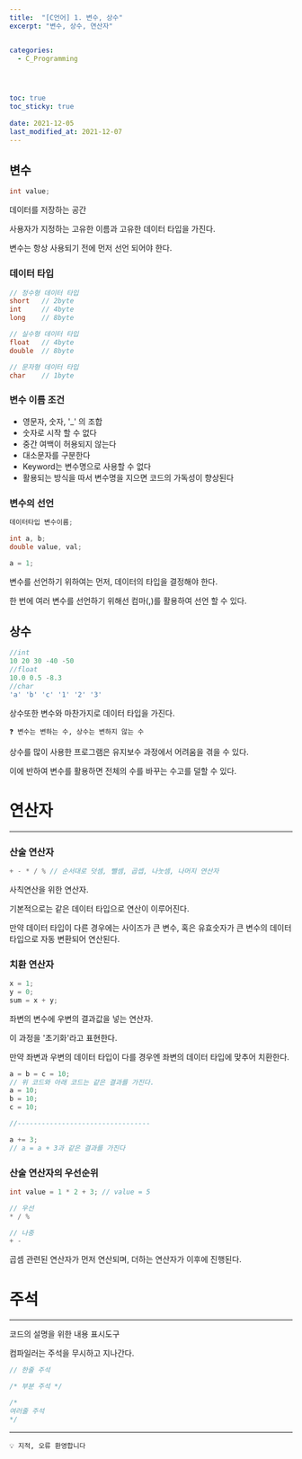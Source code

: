 ```yaml
---
title:  "[C언어] 1. 변수, 상수"
excerpt: "변수, 상수, 연산자"


categories:
  - C_Programming




toc: true
toc_sticky: true
 
date: 2021-12-05
last_modified_at: 2021-12-07
---
```



 


## 변수

```c
int value;
```

데이터를 저장하는 공간

사용자가 지정하는 고유한 이름과 고유한 데이터 타입을 가진다.

변수는 항상 사용되기 전에 먼저 선언 되어야 한다.

### 데이터 타입


```c
// 정수형 데이터 타입
short   // 2byte
int     // 4byte
long    // 8byte

// 실수형 데이터 타입
float   // 4byte
double  // 8byte

// 문자형 데이터 타입
char    // 1byte
```

### 변수 이름 조건


- 영문자, 숫자, '_' 의 조합
- 숫자로 시작 할 수 없다
- 중간 여백이 허용되지 않는다
- 대소문자를 구분한다
- Keyword는 변수명으로 사용할 수 없다
- 활용되는 방식을 따서 변수명을 지으면 코드의 가독성이 향상된다



### 변수의 선언
 

```c
데이터타입 변수이름;

int a, b;
double value, val;

a = 1;
```

변수를 선언하기 위하여는 먼저, 데이터의 타입을 결정해야 한다.

한 번에 여러 변수를 선언하기 위해선 컴마(,)를 활용하여 선언 할 수 있다.




## 상수

<!-- --- -->

```c
//int
10 20 30 -40 -50
//float
10.0 0.5 -8.3
//char
'a' 'b' 'c' '1' '2' '3'
```


상수또한 변수와 마찬가지로 데이터 타입을 가진다. 

```
❓ 변수는 변하는 수, 상수는 변하지 않는 수
```


상수를 많이 사용한 프로그램은 유지보수 과정에서 어려움을 겪을 수 있다.

이에 반하여 변수를 활용하면 전체의 수를 바꾸는 수고를 덜할 수 있다.


# 연산자
---

### 산술 연산자
```c
+ - * / % // 순서대로 덧셈, 뺄셈, 곱셉, 나눗셈, 나머지 연산자
```

사칙연산을 위한 연산자.

기본적으로는 같은 데이터 타입으로 연산이 이루어진다.

만약 데이터 타입이 다른 경우에는 사이즈가 큰 변수, 혹은 유효숫자가 큰 변수의 데이터 타입으로 자동 변환되어 연산된다. 

### 치환 연산자
 

```c
x = 1;
y = 0;
sum = x + y;
```

좌변의 변수에 우변의 결과값을 넣는 연산자.

이 과정을 '초기화'라고 표현한다.

만약 좌변과 우변의 데이터 타입이 다를 경우엔 좌변의 데이터 타입에 맞추어 치환한다.


```c
a = b = c = 10;
// 위 코드와 아래 코드는 같은 결과를 가진다.
a = 10;
b = 10;
c = 10;

//---------------------------------

a += 3;
// a = a + 3과 같은 결과를 가진다
```


### 산술 연산자의 우선순위


```c
int value = 1 * 2 + 3; // value = 5

// 우선 
* / %

// 나중
+ -
```

곱셈 관련된 연산자가 먼저 연산되며, 더하는 연산자가 이후에 진행된다.

# 주석

---

코드의 설명을 위한 내용 표시도구

컴파일러는 주석을  무시하고 지나간다.

```c
// 한줄 주석

/* 부분 주석 */

/*
여러줄 주석
*/
```

---

```
💡 지적, 오류 환영합니다
```